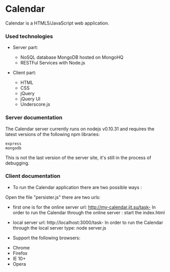 Calendar
========================

Calendar is a HTML5/JavaScript web application.

### Used technologies

* Server part: 
  - NoSQL database MongoDB hosted on MongoHQ
  - RESTFul Services with Node.js
  
* Client part: 
  - HTML
  - CSS
  - jQuery 
  - jQuery UI
  - Underscore.js

### Server documentation 

The Calendar server currently runs on nodejs v0.10.31 and requires the latest versions of the following npm libraries: 

```
express
mongodb
```
This is not the last version of the server site, it's still in the process of debugging.

### Client documentation

* To run the Calendar application there are two possible ways :

Open the file "persister.js" there are two urls:
 - first one is for the online server url: http://my-calendar.jit.su/task-
In order to run the Calendar through the online server : start the index.html

 - local server url: http://localhost:3000/task-
In order to run the Calendar through the local server type: node server.js
 
* Support the following browsers:
 - Chrome
 - Firefox
 - IE 10+
 - Opera
